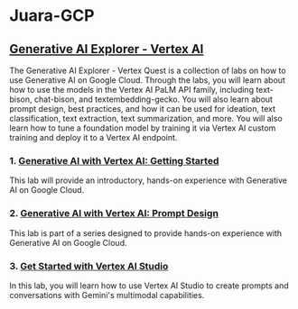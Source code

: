 # Juara-GCP

## [Generative AI Explorer - Vertex AI](https://www.cloudskillsboost.google/course_templates/723)

The Generative AI Explorer - Vertex Quest is a collection of labs on how to use Generative AI on Google Cloud. Through the labs, you will learn about how to use the models in the Vertex AI PaLM API family, including text-bison, chat-bison, and textembedding-gecko. You will also learn about prompt design, best practices, and how it can be used for ideation, text classification, text extraction, text summarization, and more. You will also learn how to tune a foundation model by training it via Vertex AI custom training and deploy it to a Vertex AI endpoint.

### 1. [Generative AI with Vertex AI: Getting Started](https://www.cloudskillsboost.google/course_templates/723/labs/408190)
This lab will provide an introductory, hands-on experience with Generative AI on Google Cloud.

### 2. [Generative AI with Vertex AI: Prompt Design](https://www.cloudskillsboost.google/course_templates/723/labs/408191)
This lab is part of a series designed to provide hands-on experience with Generative AI on Google Cloud.

### 3. [Get Started with Vertex AI Studio](https://www.cloudskillsboost.google/course_templates/723/labs/408192)
In this lab, you will learn how to use Vertex AI Studio to create prompts and conversations with Gemini's multimodal capabilities.

